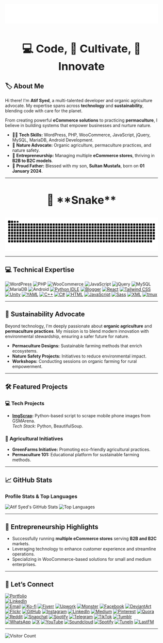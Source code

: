 

  <h1 align="center">
  <img src="https://raw.githubusercontent.com/atifsyeds/atifsyeds/master/name.svg" alt="Atif Syeds" />
</h1>

<h2 align="center" style="font-size: 36px;">💻 Code, 🌱 Cultivate, 🌟 Innovate</h2>
<p>
  
</p>



## 🏷️ About Me  
Hi there! I'm **Atif Syed**, a multi-talented developer and organic agriculture advocate. My expertise spans across **technology** and **sustainability**, blending code with care for the planet.  

From creating powerful **eCommerce solutions** to practicing **permaculture**, I believe in building systems that empower businesses and nurture nature.  

- 👨‍💻 **Tech Skills:** WordPress, PHP, WooCommerce, JavaScript, jQuery, MySQL, MariaDB, Android Development.  
- 🌱 **Nature Advocate:** Organic agriculture, permaculture practices, and nature safety.  
- 🎯 **Entrepreneurship:** Managing multiple **eCommerce stores**, thriving in **B2B to B2C models**.  
- 🍼 **Proud Father:** Blessed with my son, **Sultan Mustafa**, born on **01 January 2024**.  

---
<h3 align="center" style="font-size: 36px;">🐍 **Snake**</h3>

![snake game](https://github.com/Platane/snk/raw/output/github-contribution-grid-snake.svg)

---

## 💻 **Technical Expertise**
![WordPress](https://img.shields.io/badge/WordPress-21759B?style=flat-square&logo=wordpress&logoColor=white)
![PHP](https://img.shields.io/badge/PHP-777BB4?style=flat-square&logo=php&logoColor=white)
![WooCommerce](https://img.shields.io/badge/WooCommerce-96588A?style=flat-square&logo=woocommerce&logoColor=white)
![JavaScript](https://img.shields.io/badge/JavaScript-F7DF1E?style=flat-square&logo=javascript&logoColor=black)
![jQuery](https://img.shields.io/badge/jQuery-0769AD?style=flat-square&logo=jquery&logoColor=white)
![MySQL](https://img.shields.io/badge/MySQL-4479A1?style=flat-square&logo=mysql&logoColor=white)
![MariaDB](https://img.shields.io/badge/MariaDB-003545?style=flat-square&logo=mariadb&logoColor=white)
![Android](https://img.shields.io/badge/Android-3DDC84?style=flat-square&logo=android&logoColor=white)
[![Python IDLE](https://img.shields.io/badge/Python%20IDLE-3776AB?logo=python&logoColor=fff)](#)
[![Blogger](https://img.shields.io/badge/Blogger-%23FF5722.svg?logo=blogger&logoColor=white)](#)
[![React](https://img.shields.io/badge/React-%2320232a.svg?logo=react&logoColor=%2361DAFB)](#)
[![Tailwind CSS](https://img.shields.io/badge/Tailwind%20CSS-%2338B2AC.svg?logo=tailwind-css&logoColor=white)](#)
[![Unity](https://img.shields.io/badge/Unity-%23000000.svg?logo=unity&logoColor=white)](#)
[![YAML](https://img.shields.io/badge/YAML-CB171E?logo=yaml&logoColor=fff)](#)
[![C++](https://img.shields.io/badge/C++-%2300599C.svg?logo=c%2B%2B&logoColor=white)](#)
[![C#](https://custom-icon-badges.demolab.com/badge/C%23-%23239120.svg?logo=cshrp&logoColor=white)](#)
[![HTML](https://img.shields.io/badge/HTML-%23E34F26.svg?logo=html5&logoColor=white)](#)
[![JavaScript](https://img.shields.io/badge/JavaScript-F7DF1E?logo=javascript&logoColor=000)](#)
[![Sass](https://img.shields.io/badge/Sass-C69?logo=sass&logoColor=fff)](#)
[![XML](https://img.shields.io/badge/XML-767C52?logo=xml&logoColor=fff)](#)
[![tmux](https://img.shields.io/badge/tmux-1BB91F?logo=tmux&logoColor=fff)](#)






---

## 🌱 **Sustainability Advocate**
Beyond technology, I'm deeply passionate about **organic agriculture** and **permaculture practices**. My mission is to blend modern innovation with environmental stewardship, ensuring a safer future for nature.  

- **Permaculture Designs:** Sustainable farming methods that enrich ecosystems.  
- **Nature Safety Projects:** Initiatives to reduce environmental impact.  
- **Workshops:** Conducting sessions on organic farming for rural empowerment.  

---

## 🛠️ **Featured Projects**
### 💻 **Tech Projects**
- **[ImgScrap](https://github.com/atifsyeds/ImgScrap):** Python-based script to scrape mobile phone images from GSMArena.  
  _Tech Stack:_ Python, BeautifulSoup.

  

### 🌾 **Agricultural Initiatives**
- **GreenFarms Initiative:** Promoting eco-friendly agricultural practices.  
- **Permaculture 101:** Educational platform for sustainable farming methods.  

---

## 📈 **GitHub Stats**

### **Profile Stats  &  Top Languages** 

![Atif Syed's GitHub Stats](https://github-readme-stats.vercel.app/api?username=iatifsyed&show_icons=true&theme=radical) ![Top Languages](https://github-readme-stats.vercel.app/api/top-langs/?username=iatifsyed&layout=compact&theme=radical)




---

## 🌟 **Entrepreneurship Highlights**
- Successfully running **multiple eCommerce stores** serving **B2B and B2C** markets.  
- Leveraging technology to enhance customer experience and streamline operations.  
- Specializing in WooCommerce-based solutions for small and medium enterprises.  

---

## 🔗 **Let’s Connect**
[![Portfolio](https://img.shields.io/badge/Portfolio-000000?style=flat-square&logo=firefox&logoColor=white)](https://iatifsyed.github.io)  
[![LinkedIn](https://img.shields.io/badge/LinkedIn-0077B5?style=flat-square&logo=linkedin&logoColor=white)](https://linkedin.com/in/iatifsyed)  
[![Email](https://img.shields.io/badge/Email-D14836?style=flat-square&logo=gmail&logoColor=white)](mailto:atifyseddev@gmail.com)
[![Ko-fi](https://img.shields.io/badge/Ko--fi-FF5E5B?logo=ko-fi&logoColor=white)](https://ko-fi.com/atifsyed)
[![Fiverr](https://img.shields.io/badge/Fiverr-1DBF73?logo=fiverr&logoColor=fff)](#)
[![Upwork](https://img.shields.io/badge/Upwork-6FDA44?logo=upwork&logoColor=fff)](#)
[![Monster](https://img.shields.io/badge/Monster-6D4C9F?logo=monster&logoColor=fff)](#)
[![Facebook](https://img.shields.io/badge/Facebook-%231877F2.svg?logo=Facebook&logoColor=white)](#)
[![DeviantArt](https://img.shields.io/badge/DeviantArt-05CC47?logo=deviantart&logoColor=fff)](#)
[![Flickr](https://img.shields.io/badge/Flickr-0063DC?logo=flickr&logoColor=fff)](#)
[![GitHub](https://img.shields.io/badge/GitHub-%23121011.svg?logo=github&logoColor=white)](https://github.com/iAtifSyed/)
[![Instagram](https://img.shields.io/badge/Instagram-%23E4405F.svg?logo=Instagram&logoColor=white)](#)
[![LinkedIn](https://custom-icon-badges.demolab.com/badge/LinkedIn-0A66C2?logo=linkedin-white&logoColor=fff)](#)
[![Medium](https://img.shields.io/badge/Medium-black?logo=medium&logoColor=white)](#)
[![Pinterest](https://img.shields.io/badge/Pinterest-%23E60023.svg?logo=Pinterest&logoColor=white)](#)
[![Quora](https://img.shields.io/badge/Quora-B92B27?logo=quora&logoColor=fff)](#)
[![Reddit](https://img.shields.io/badge/Reddit-FF4500?logo=reddit&logoColor=white)](#)
[![Snapchat](https://img.shields.io/badge/Snapchat-%23FFFC00.svg?logo=Snapchat&logoColor=white)](#)
[![Spotify](https://img.shields.io/badge/Spotify-1ED760?logo=spotify&logoColor=white)](#)
[![Telegram](https://img.shields.io/badge/Telegram-2CA5E0?logo=telegram&logoColor=white)](#)
[![TikTok](https://img.shields.io/badge/TikTok-black?logo=tiktok&logoColor=white)](#)
[![Tumblr](https://img.shields.io/badge/Tumblr-36465D?logo=tumblr&logoColor=fff)](#)
[![WhatsApp](https://img.shields.io/badge/WhatsApp-25D366?logo=whatsapp&logoColor=white)](https://we.me/+923004860591)
[![X](https://img.shields.io/badge/X-%23000000.svg?logo=X&logoColor=white)](httsp://x.com/AtifSyeds)
[![YouTube](https://img.shields.io/badge/YouTube-%23FF0000.svg?logo=YouTube&logoColor=white)](#)
[![Soundcloud](https://img.shields.io/badge/Soundcloud-FF3300?logo=Soundcloud&logoColor=white)](#)
[![Spotify](https://img.shields.io/badge/Spotify-1ED760?logo=spotify&logoColor=white)](#)
[![TuneIn](https://img.shields.io/badge/TuneIn-14D8CC?logo=TuneIn&logoColor=white)](#)
[![LastFM](https://img.shields.io/badge/last.fm-D51007?logo=last.fm&logoColor=white)](#)






---

![Visitor Count](https://komarev.com/ghpvc/?username=atifsyeds&color=blue)

